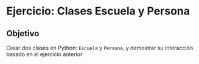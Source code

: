 # Ejercicio: Clases Escuela y Persona

## Objetivo
Crear dos clases en Python: `Escuela` y `Persona`, y demostrar su interacción basado en el ejercicio anterior


